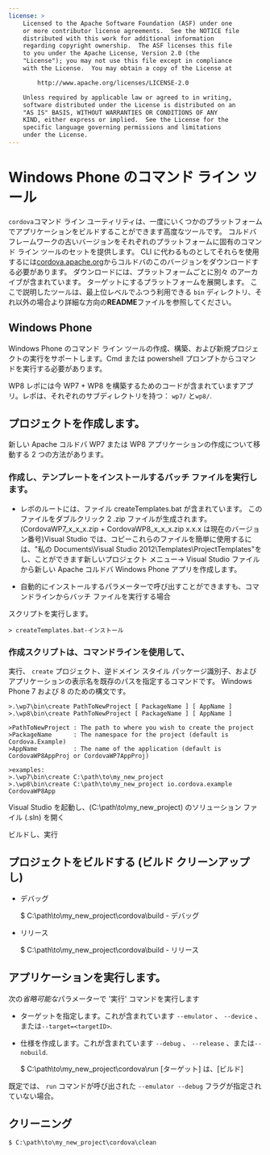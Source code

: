 ```yaml
---
license: >
    Licensed to the Apache Software Foundation (ASF) under one
    or more contributor license agreements.  See the NOTICE file
    distributed with this work for additional information
    regarding copyright ownership.  The ASF licenses this file
    to you under the Apache License, Version 2.0 (the
    "License"); you may not use this file except in compliance
    with the License.  You may obtain a copy of the License at

        http://www.apache.org/licenses/LICENSE-2.0

    Unless required by applicable law or agreed to in writing,
    software distributed under the License is distributed on an
    "AS IS" BASIS, WITHOUT WARRANTIES OR CONDITIONS OF ANY
    KIND, either express or implied.  See the License for the
    specific language governing permissions and limitations
    under the License.
---
```


# Windows Phone のコマンド ライン ツール

`cordova`コマンド ライン ユーティリティは、一度にいくつかのプラットフォームでアプリケーションをビルドすることができます高度なツールです。 コルドバ フレームワークの古いバージョンをそれぞれのプラットフォームに固有のコマンド ライン ツールのセットを提供します。 CLI に代わるものとしてそれらを使用するには[cordova.apache.org][1]からコルドバのこのバージョンをダウンロードする必要があります。 ダウンロードには、プラットフォームごとに別々 のアーカイブが含まれています。 ターゲットにするプラットフォームを展開します。 ここで説明したツールは、最上位レベルでふつう利用できる `bin` ディレクトリ、それ以外の場合より詳細な方向の**README**ファイルを参照してください。

 [1]: http://cordova.apache.org

## Windows Phone

Windows Phone のコマンド ライン ツールの作成、構築、および新規プロジェクトの実行をサポートします。Cmd または powershell プロンプトからコマンドを実行する必要があります。

WP8 レポには今 WP7 + WP8 を構築するためのコードが含まれていますアプリ。レポは、それぞれのサブディレクトリを持つ： `wp7/` と`wp8/`.

## プロジェクトを作成します。

新しい Apache コルドバ WP7 または WP8 アプリケーションの作成について移動する 2 つの方法があります。

### 作成し、テンプレートをインストールするバッチ ファイルを実行します。

*   レポのルートには、ファイル createTemplates.bat が含まれています。 このファイルをダブルクリック 2 .zip ファイルが生成されます。 (CordovaWP7\_x\_x\_x.zip + CordovaWP8\_x\_x\_x.zip x.x.x は現在のバージョン番号)Visual Studio では、コピーこれらのファイルを簡単に使用するには、"私の Documents\Visual Studio 2012\Templates\ProjectTemplates\"をし、ことができます新しいプロジェクト メニュー-> Visual Studio ファイルから新しい Apache コルドバ Windows Phone アプリを作成します。

*   自動的にインストールするパラメーターで呼び出すことができますも、コマンドラインからバッチ ファイルを実行する場合

スクリプトを実行します。

    > createTemplates.bat-インストール
    

### 作成スクリプトは、コマンドラインを使用して、

実行、 `create` プロジェクト、逆ドメイン スタイル パッケージ識別子、およびアプリケーションの表示名を既存のパスを指定するコマンドです。 Windows Phone 7 および 8 のための構文です。

    >.\wp7\bin\create PathToNewProject [ PackageName ] [ AppName ]
    >.\wp8\bin\create PathToNewProject [ PackageName ] [ AppName ]
    
    >PathToNewProject : The path to where you wish to create the project
    >PackageName      : The namespace for the project (default is Cordova.Example)
    >AppName          : The name of the application (default is CordovaWP8AppProj or CordovaWP7AppProj)
    
    >examples:
    >.\wp7\bin\create C:\path\to\my_new_project
    >.\wp8\bin\create C:\path\to\my_new_project io.cordova.example CordovaWP8App
    

Visual Studio を起動し、(C:\path\to\my\_new\_project) のソリューション ファイル (.sln) を開く

ビルドし、実行

## プロジェクトをビルドする (ビルド クリーンアップし)

*   デバッグ
    
    $ C:\path\to\my\_new\_project\cordova\build - デバッグ

*   リリース
    
    $ C:\path\to\my\_new\_project\cordova\build - リリース

## アプリケーションを実行します。

次の*省略可能な*パラメーターで '実行' コマンドを実行します

*   ターゲットを指定します。これが含まれています `--emulator` 、 `--device` 、または`--target=<targetID>`.

*   仕様を作成します。これが含まれています `--debug` 、 `--release` 、または`--nobuild`.
    
    $ C:\path\to\my\_new\_project\cordova\run [ターゲット] は、[ビルド]

既定では、 `run` コマンドが呼び出された `--emulator --debug` フラグが指定されていない場合。

## クリーニング

    $ C:\path\to\my_new_project\cordova\clean